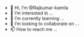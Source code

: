 - 👋 Hi, I’m @Rajkumar-kamila
- 👀 I’m interested in ...
- 🌱 I’m currently learning ...
- 💞️ I’m looking to collaborate on ...
- 📫 How to reach me ...

<!---
Rajkumar-kamila/Rajkumar-kamila is a ✨ special ✨ repository because its `README.md` (this file) appears on your GitHub profile.
You can click the Preview link to take a look at your changes.
--->
